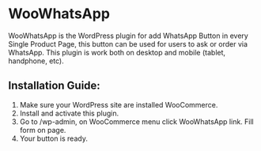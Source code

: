 # WooWhatsApp
WooWhatsApp is the WordPress plugin for add WhatsApp Button in every Single Product Page, this button can be used for users to ask or order via WhatsApp. This plugin is work both on desktop and mobile (tablet, handphone, etc).

## Installation Guide:
1. Make sure your WordPress site are installed WooCommerce.
2. Install and activate this plugin.
3. Go to /wp-admin, on WooCommerce menu click WooWhatsApp link. Fill form on page.
4. Your button is ready.
